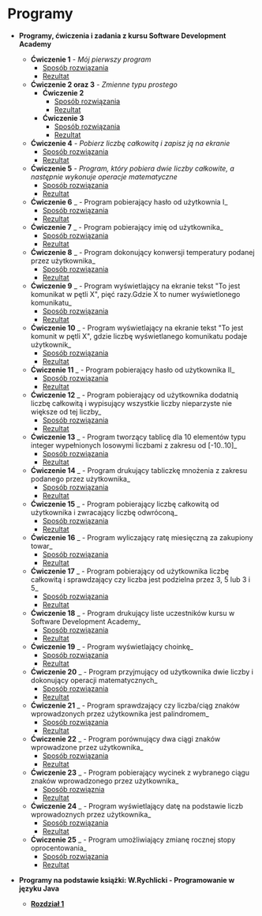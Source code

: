 # Programy
* **Programy, ćwiczenia i zadania z kursu Software Development Academy**
  * **Ćwiczenie 1** _- Mój pierwszy program_
     * [Sposób rozwiązania](https://drive.google.com/file/d/1gj-eQ6kv5Bq86O9JFFCk59_0I88SLOGt/view?usp=sharing)
     * [Rezultat](https://drive.google.com/file/d/1nRm88ChKWzoO49aU7ND2Vu6hAGn1GOCs/view?usp=sharing)
  * **Ćwiczenie 2 oraz 3** _- Zmienne typu prostego_
     * **Ćwiczenie 2**
       * [Sposób rozwiązania](https://drive.google.com/file/d/1vQHCwEQlxLGO4O39U0e6m_AQFSi-MJuK/view?usp=sharing)
       * [Rezultat](https://drive.google.com/file/d/1Ndr9ZPMyz_NyCH13GwELeii2ePjuq9wh/view?usp=sharing)
     * **Ćwiczenie 3**
       * [Sposób rozwiązania](https://drive.google.com/file/d/1hhS9tLAu_PFBiAhp3z7fjkpGMTRm-4oW/view?usp=sharing)
       * [Rezultat](https://drive.google.com/file/d/1hhS9tLAu_PFBiAhp3z7fjkpGMTRm-4oW/view?usp=sharing)
  * **Ćwiczenie 4** _- Pobierz liczbę całkowitą i zapisz ją na ekranie_
    * [Sposób rozwiązania](https://drive.google.com/file/d/1RbXZ3r4bAkV3W6QRPxzGKFvhwN3fHoXx/view?usp=sharing)
    * [Rezultat](https://drive.google.com/file/d/1_SuBD1wmcFmHMkYWsY4ZFtyxThoCVc2H/view?usp=sharing)
  * **Ćwiczenie 5** _- Program, który pobiera dwie liczby całkowite, a następnie wykonuje operacje matematyczne_
    * [Sposób rozwiązania](https://drive.google.com/file/d/1T-VEq7hC2w2CEwB6O3jMMr0AToHZb3jK/view?usp=sharing)
    * [Rezultat](https://drive.google.com/file/d/1GLLrcJtrRFZFEJv-LDLr8R0LYBaWXPi8/view?usp=sharing)
  * **Ćwiczenie 6** _ - Program pobierający hasło od użytkownia I_
    * [Sposób rozwiązania](https://drive.google.com/file/d/1wUP_97Dm6hXZF4_Ct37JriR5yLkf48cN/view?usp=sharing)
    * [Rezultat](https://drive.google.com/file/d/1LFuV4F2wkqDInVsUrBLGSxwvw8XWo35v/view?usp=sharing)
  * **Ćwiczenie 7** _ - Program pobierający imię od użytkownika_
    * [Sposób rozwiązania](https://drive.google.com/file/d/1Mcym2IHpCLUPOhyloD2BPVk9wZctQpM-/view?usp=sharing)
    * [Rezultat](https://drive.google.com/file/d/1ES2m3ssqnEmvDxEx89qzvVlp_stRZH0B/view?usp=sharing)
  * **Ćwiczenie 8** _ - Program dokonujący konwersji temperatury podanej przez użytkownika_
    * [Sposób rozwiązania](https://drive.google.com/file/d/1XZkXNTIXGMolV9168YAmdWGVPdOWfyYc/view?usp=sharing)
    * [Rezultat](https://drive.google.com/file/d/1u5lBuQF9tgRfZOmjeMl3NGoYIbXaw7jB/view?usp=sharing)
  * **Ćwiczenie 9** _ - Program wyświetlający na ekranie tekst "To jest komunikat w pętli X", pięć razy.Gdzie X to numer wyświetlonego komunikatu_ 
    * [Sposób rozwiązania]()
    * [Rezultat]()
  * **Ćwiczenie 10** _ - Program wyświetlający na ekranie tekst "To jest komunit w pętli X", gdzie liczbę wyświetlanego komunikatu podaje użytkownik_
    * [Sposób rozwiązania]()
    * [Rezultat]()
  * **Ćwiczenie 11** _ - Program pobierający hasło od użytkownika II_ 
    * [Sposób rozwiązania]()
    * [Rezultat]()
  * **Ćwiczenie 12** _ - Program pobierający od użytkownika dodatnią liczbę całkowitą i wypisujący wszystkie liczby nieparzyste nie większe od tej liczby_
    * [Sposób rozwiązania]()
    * [Rezultat]()
  * **Ćwiczenie 13** _ - Program tworzący tablicę dla 10 elementów typu integer wypełnionych losowymi liczbami z zakresu od [-10..10]_
    * [Sposób rozwiązania]()
    * [Rezultat]()
  * **Ćwiczenie 14** _ - Program drukujący tabliczkę mnożenia z zakresu podanego przez użytkownika_
    * [Sposób rozwiązania]()
    * [Rezultat]()
  * **Ćwiczenie 15** _ - Program pobierający liczbę całkowitą od użytkownika i zwracający liczbę odwróconą_
    * [Sposób rozwiązania]()
    * [Rezultat]()
  * **Ćwiczenie 16** _ - Program wyliczający ratę miesięczną za zakupiony towar_
    * [Sposób rozwiązania]()
    * [Rezultat]()
  * **Ćwiczenie 17** _ - Program pobierający od użytkownika liczbę całkowitą i sprawdzający czy liczba jest podzielna przez 3, 5 lub 3 i 5_
    * [Sposób rozwiązania]()
    * [Rezultat]() 
  * **Ćwiczenie 18** _ - Program drukujący liste uczestników kursu w Software Development Academy_
    * [Sposób rozwiązania]()
    * [Rezultat]()
  * **Ćwiczenie 19** _ - Program wyświetlający choinkę_
    * [Sposób rozwiązania]()
    * [Rezultat]()
  * **Ćwiczenie 20** _ - Program przyjmujący od użytkownika dwie liczby i dokonujący operacji matematycznych_
    * [Sposób rozwiązania]()
    * [Rezultat]()
  * **Ćwiczenie 21** _ - Program sprawdzający czy liczba/ciąg znaków wprowadzonych przez użytkownika jest palindromem_
    * [Sposób rozwiązania]()
    * [Rezultat]()
  * **Ćwiczenie 22** _ - Program porównujący dwa ciągi znaków wprowadzone przez użytkownika_
    * [Sposób rozwiązania]()
    * [Rezultat]()
  * **Ćwiczenie 23** _ - Program pobierający wycinek z wybranego ciągu znaków wprowadzonego przez użytkownika_
    * [Sposób rozwiąznia]()
    * [Rezultat]()
  * **Ćwiczenie 24** _ - Program wyświetlający datę na podstawie liczb wprowadoznych przez użytkownika_
    * [Sposób rozwiązania]()
    * [Rezultat]()
  * **Ćwiczenie 25** _ - Program umożliwiający zmianę rocznej stopy oprocentowania_
    * [Sposób rozwiązania]()
    * [Rezultat]()
  

* **Programy na podstawie książki: W.Rychlicki - Programowanie w języku Java** 
  * **[Rozdział 1]()**

 

